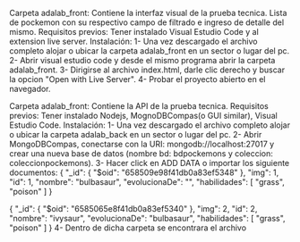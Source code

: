 Carpeta adalab_front: Contiene la interfaz visual de la prueba tecnica. Lista de pockemon con su respectivo campo de filtrado e ingreso de detalle del mismo.
Requisitos previos: Tener instalado Visual Estudio Code y al extension live server.
Instalación: 
1- Una vez descargado el archivo completo alojar o ubicar la carpeta adalab_front en un sector o lugar del pc.
2- Abrir visual estudio code y desde el mismo programa abrir la carpeta adalab_front.
3- Dirigirse al archivo index.html, darle clic derecho y buscar la opcion "Open with Live Server".
4- Probar el proyecto abierto en el navegador.



Carpeta adalab_front: Contiene la API de la prueba tecnica.
Requisitos previos: Tener instalado Nodejs, MognoDBCompas(o GUI similar), Visual Estudio Code.
Instalación:
1- Una vez descargado el archivo completo alojar o ubicar la carpeta adalab_back en un sector o lugar del pc.
2- Abrir MongoDBCompas, conectarse con la URI: mongodb://localhost:27017 y crear una nueva base de datos (nombre bd: bdpockemons y coleccion: coleccionpockemons).
3- Hacer click en ADD DATA o importar los siguiente documentos:
{
  "_id": {
    "$oid": "658509e98f41db0a83ef5348"
  },
  "img": 1,
  "id": 1,
  "nombre": "bulbasaur",
  "evolucionaDe": "",
  "habilidades": [
    "grass",
    "poison"
  ]
}

{
  "_id": {
    "$oid": "6585065e8f41db0a83ef5340"
  },
  "img": 2,
  "id": 2,
  "nombre": "ivysaur",
  "evolucionaDe": "bulbasaur",
  "habilidades": [
    "grass",
    "poison"
  ]
}
4- Dentro de dicha carpeta se encontrara el archivo 
